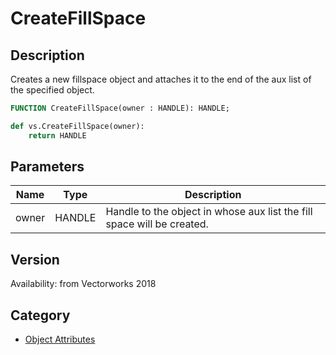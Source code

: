 # CreateFillSpace

## Description
Creates a new fillspace object and attaches it to the end of the aux list of the specified object.

```pascal
FUNCTION CreateFillSpace(owner : HANDLE): HANDLE;
```

```python
def vs.CreateFillSpace(owner):
    return HANDLE
```

## Parameters
|Name|Type|Description|
|---|---|---|
|owner|HANDLE|Handle to the object in whose aux list the fill space will be created.|

## Version
Availability: from Vectorworks 2018

## Category
* [Object Attributes](../Categories/Object%20Attributes.md)
